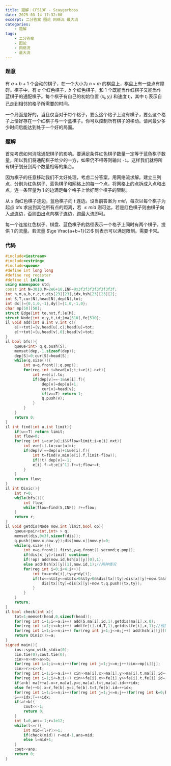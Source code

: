 ```yaml
---
title: 题解：CF513F - Scaygerboss
date: 2025-03-14 17:32:00
excerpt: 二分答案 图论 网络流 最大流
categories: 
    - 题解
tags: 
    - 二分答案
    - 图论
    - 网络流
    - 最大流
---
```

### 题意
有 $a+b+1$ 个会动的棋子，在一个大小为 $n\times m$ 的棋盘上，棋盘上有一些点有障碍。棋子中，有 $a$ 个红色棋子，$b$ 个红色棋子，和 $1$ 个既能当作红棋子又能当作蓝棋子的通配棋子。每个棋子有自己的初始位置 $(x_i,y_i)$ 和速度 $t_i$，其中 $t_i$ 表示自己走到相邻的格子所需要的时间。

一个局面是好的，当且仅当对于每个格子，要么这个格子上没有棋子，要么这个格子上恰好存在一个红棋子与一个蓝棋子。你可以控制所有棋子的移动。请问最少多少时间后能达到处于一个好的局面。

### 题解
首先考虑如何消除通配棋子的影响。要满足条件红色棋子数量一定等于蓝色棋子数量，所以我们将通配棋子给少的一方，如果仍不相等则输出 `-1`。这样我们就将所有棋子划分到两个数量相等的集合。

因为棋子的任意移动我们不太好处理，考虑二分答案，用网络流求解。建立三列点，分别为红色棋子、蓝色棋子和网格上的每一个点，将网格上的点拆成入点和出点，连一条容量为 $1$ 的边满足每个格子上恰好两个棋子的限制。

从 $s$ 向红色棋子连边，蓝色棋子向 $t$ 连边。设当前答案为 $mid$，每次以每个棋子为起点 bfs 求出到其他所有点的距离，若 $\le mid$ 则可达，若是红色棋子则由棋子向入点连边，否则由出点向棋子连边，跑最大流即可。

每一个连接红色棋子、棋盘、蓝色棋子的路径表示一个格子上同时有两个棋子，提供 $1$ 的流量。若流量 $\ge \frac{a+b+1}{2}$ 则表示可以满足限制。需要卡常。

### 代码
```cpp
#include<iostream>
#include<cstring>
#include<queue>
#define int long long
#define reg register
#define il inline
using namespace std;
const int N=3010,M=2e6+10,INF=0x3f3f3f3f3f3f3f3f;
int n,m,a,b,r,c,t,dis[23][23],idx,hsh[23][23][2];
int S,T,cur[N],head[N],dep[N],tot;
int dx[]={0,1,0,-1},dy[]={1,0,-1,0};
char mp[50][50];
struct Edge{int to,nxt,f;}e[M];
struct Node{int x,y,t,id;}ma[510],fe[510];
il void add(int u,int v,int c){
    e[++tot]={v,head[u],c};head[u]=tot;
    e[++tot]={u,head[v],0};head[v]=tot;
}
il bool bfs(){
    queue<int> q;q.push(S);
    memset(dep,-1,sizeof(dep));
    dep[S]=0;cur[S]=head[S];
    while(q.size()){
        int u=q.front();q.pop();
        for(reg int i=head[u];i;i=e[i].nxt){
            int v=e[i].to;
            if(dep[v]==-1&&e[i].f){
                dep[v]=dep[u]+1;
                cur[v]=head[v];
                if(v==T) return 1;
                q.push(v);
            }
        }
    }
    return 0;
}
il int find(int u,int limit){
    if(u==T) return limit;
    int flow=0;
    for(reg int i=cur[u];i&&flow<limit;i=e[i].nxt){
        int v=e[i].to;cur[u]=i;
        if(dep[v]==dep[u]+1&&e[i].f){
            int t=find(v,min(e[i].f,limit-flow));
            if(!t) dep[v]=-1;
            e[i].f-=t;e[i^1].f+=t;flow+=t;
        }
    }
    return flow;
}
il int Dinic(){
    int r=0;
    while(bfs()){
        int flow;
        while(flow=find(S,INF)) r+=flow;
    }
    return r;
}
il void getdis(Node now,int limit,bool op){
    queue<pair<int,int> > q;
    memset(dis,0x3f,sizeof(dis));
    q.push({now.x,now.y});dis[now.x][now.y]=0;
    while(q.size()){
        int x=q.front().first,y=q.front().second;q.pop();
        if(dis[x][y]>limit) continue;
        if(!op) add(now.id,hsh[x][y][0],1);
        else add(hsh[x][y][1],now.id,1);//两种情况
        for(reg int i=0;i<4;i++){
            int tx=x+dx[i],ty=y+dy[i];
            if(tx<=n&&ty<=m&&tx>0&&ty>0&&dis[tx][ty]>dis[x][y]+now.t&&mp[tx][ty]!='#'){
                dis[tx][ty]=dis[x][y]+now.t;q.push({tx,ty});
            }
        }
    }
    return;
}
il bool check(int x){
    tot=1;memset(head,0,sizeof(head));
    for(reg int i=1;i<=a;i++) add(S,ma[i].id,1),getdis(ma[i],x,0);
    for(reg int i=1;i<=b;i++) add(fe[i].id,T,1),getdis(fe[i],x,1);//根据距离连边
    for(reg int i=1;i<=n;i++) for(reg int j=1;j<=m;j++) add(hsh[i][j][0],hsh[i][j][1],1);//入点和出点连边
    return Dinic()>=a;
}
signed main(){
    ios::sync_with_stdio(0);
    cin.tie(0);cout.tie(0);
    cin>>n>>m>>a>>b;
    for(reg int i=1;i<=n;i++)for(reg int j=1;j<=m;j++)cin>>mp[i][j];
    cin>>r>>c>>t;
    for(reg int i=1;i<=a;i++) cin>>ma[i].x>>ma[i].y>>ma[i].t,ma[i].id=++idx;
    for(reg int i=1;i<=b;i++) cin>>fe[i].x>>fe[i].y>>fe[i].t,fe[i].id=++idx;
    if(a<b) ma[++a].x=r,ma[a].y=c,ma[a].t=t,ma[a].id=++idx;
    else fe[++b].x=r,fe[b].y=c,fe[b].t=t,fe[b].id=++idx;
    for(reg int i=1;i<=n;i++)for(reg int j=1;j<=m;j++)for(reg int k=0;k<=1;k++) hsh[i][j][k]=++idx;
    S=++idx;T=++idx;
    if(a!=b){
        cout<<-1;
        return 0;
    }
    int l=0,ans=-1;r=1e12;
    while(l<=r){
        int mid=(l+r)>>1;
        if(check(mid)) r=mid-1,ans=mid;
        else l=mid+1;
    }
    cout<<ans;
    return 0;
}
```